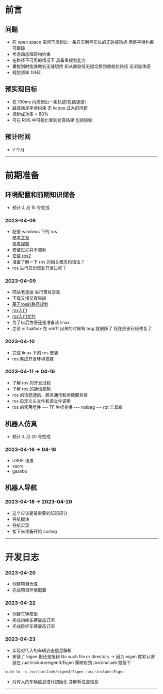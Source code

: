 # 前言

## 问题

* 在 open space 空间下规划出⼀条⾃⻋到停⻋位的⽆碰撞轨迹 满⾜平滑约束 可跟踪
* 考虑动态障碍物约束
* 在路径不可⽤的情况下 具备重规划能⼒
* 重规划时能够做到⽆缝切换 即从原路径⽆缝切换到重规划路径 ⽆明显体感
* 规划频率 10HZ

## 预实现目标

* 在 100ms 内规划出一条轨迹(包括速度)
* 路径满足平滑约束 无 kappa 过大的问题
* 规划成功率 > 80%
* 可在 ROS 中可视化看到仿真结果 包括控制 

## 预计时间

* 2 个月

---

# 前期准备

## 环境配置和前期知识储备

* 预计 4 月 15 号完成

### 2023-04-08

* 配置 windows 下的 ros  
	[参考文章](https://blog.csdn.net/qq_40344790/article/details/129115083?csdn_share_tail=%7B%22type%22%3A%22blog%22%2C%22rType%22%3A%22article%22%2C%22rId%22%3A%22129115083%22%2C%22source%22%3A%22qq_40344790%22%7D)  
	[参考视频](https://www.bilibili.com/video/BV1y54y1w7Ka/?spm_id_from=333.337.search-card.all.click&vd_source=c68460d92fb2b166884357ad8c98de03)
* 安装过程并不顺利
* [安装 ros2](https://ms-iot.github.io/ROSOnWindows/GettingStarted/SetupRos2.html)
* 准备了解一下 ros 的相关概念和语法？
* ros 进行自动驾驶开发过程？

### 2023-04-09

* 网站老是崩 进行离线安装
* 下载又慢又容易崩
* [基于ros的路径规划](https://www.zhihu.com/search?type=content&q=%E5%9F%BA%E4%BA%8Eros%E7%9A%84%E8%B7%AF%E5%BE%84%E8%A7%84%E5%88%92)
* [ros入门](https://www.bilibili.com/video/BV1Ci4y1L7ZZ/?spm_id_from=333.1007.top_right_bar_window_custom_collection.content.click&vd_source=c68460d92fb2b166884357ad8c98de03)
* [ros入门文档](http://www.autolabor.com.cn/book/ROSTutorials/chapter1.html)
* 为了以后方便还是准备装 linux
* 之前 virtualbox 在 win11 出来的时候有 bug 就删掉了 现在应该已经修复了

### 2023-04-10

* 完成 linux 下的 ros 安装
* ros 集成开发环境搭建

### 2023-04-11 -> 04-16	

* 了解 ros 的开发过程
* 了解 ros 的通信机制
* ros 的话题通信、服务通信和参数服务器
* ros 自定义头文件和源文件调用
* ros 的常用组件 --- TF 坐标变换 --- rosbag --- rqt 工具箱

## 机器人仿真

* 预计 4 月 20 号完成

### 2023-04-16 -> 04-18

* URDF 语法
* xacro
* gazebo

## 机器人导航

### 2023-04-18 -> 2023-04-20 

* 这个应该是最重要的知识部分
* 导航模块
* 导航实现
* 接下来准备开始 coding

---

# 开发日志

### 2023-04-20

* 创建项目仓库
* 完成项目环境配置

### 2023-04-22

* 创建车辆模型
* 完成初始车辆姿态订阅
* 完成目标车辆姿态订阅

### 2023-04-23

* 实现对传入的车辆姿态信息解析
* 安装了 Eigen 但还是报错 No such file or directory -> 因为 eigen 库默认安装在 /usr/include/eigen3/Eigen 需映射到 /usr/include 路径下  
```cpp 
sudo ln -s /usr/include/eigen3/Eigen /usr/include/Eigen 
```
* 对传入的车辆信息进行初始化 并解析位姿信息

---